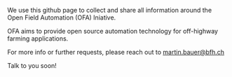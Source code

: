 We use this github page to collect and share all information around the Open Field Automation (OFA) Iniative. 

OFA aims to provide open source automation technology for off-highway farming applications. 

For more info or further requests, please reach out to martin.bauer@bfh.ch

Talk to you soon!
